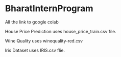 # BharatInternProgram
All the link to google colab

House Price Prediction uses house_price_train.csv file.

Wine Quality uses winequality-red.csv

Iris Dataset uses IRIS.csv flie.
